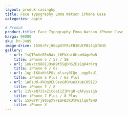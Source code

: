 ```yaml
---
layout: produk-casinghp
title: Face Typography Emma Watson iPhone Case
categories: apple

# Produk
product-title: Face Typography Emma Watson iPhone Case
harga: 90000
sku: hn-3489
image-drive: 15X0rPrj80opXYFEaFB3KUtPB1lqGf8HD
gallery:
  - url: 1sQTRoVeBEmNAx_f6EkXui6UsmH4qe0wB
    title: iPhone 5 / 5s / SE
  - url: 1uNxcc9881J9yK9t5SgDHS2EsEq84r6rq
    title: iPhone 6 / 6s
  - url: 1up-IKUxKhSPOs_mlszy0IQm__ogp5sU1
    title: iPhone 6 Plus / 6s Plus
  - url: 1W6YUd-XkOq9EHSsyGdONueXXUeC05I2J
    title: iPhone 7 / 8
  - url: 11VkeN73JxZiCoeI1ZjMrgR-qAFyysigG
    title: iPhone 7 Plus / 8 Plus
  - url: 15X0rPrj80opXYFEaFB3KUtPB1lqGf8HD
    title: iPhone X
---
```

